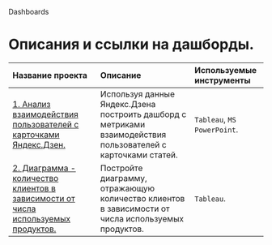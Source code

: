 Dashboards
# Описания и ссылки на дашборды. 

| Название проекта | Описание | Используемые инструменты | 
| :---------------------- | :---------------------- | :---------------------- |
| [1. Анализ взаимодействия пользователей с карточками Яндекс.Дзен.](https://github.com/usr036943/Dashboards/tree/main/Анализ%20взаимодействия%20пользователей%20%20с%20карточками%20Яндекс.Дзен) | Используя данные Яндекс.Дзена построить дашборд с метриками взаимодействия пользователей с карточками статей.| `Tableau`, `MS PowerPoint`. |
| [2. Диаграмма - количество клиентов в зависимости от числа используемых продуктов.](https://github.com/usr036943/Dashboards/tree/main/Диаграмма%20-%20количество%20клиентов%20в%20зависимости%20от%20числа%20используемых%20продуктов) | Постройте диаграмму, отражающую количество клиентов в зависимости от числа используемых продуктов.| `Tableau`. |
